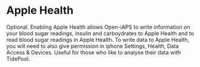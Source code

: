 # Apple Health
Optional. Enabling Apple Health allows Open-iAPS to write information on your blood sugar readings, insulin and carboydrates to Apple Health and to read blood sugar readings in Apple Health.  To write data to Apple Health, you will need to also give permission in iphone Settings, Health, Data Access & Devices. Useful for those who like to analyse their data with TidePool.
